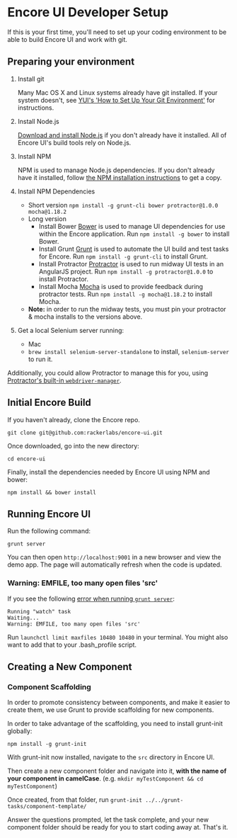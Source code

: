 # Encore UI Developer Setup

If this is your first time, you'll need to set up your coding environment to be able to build Encore UI and work with git.

## Preparing your environment

1. Install git

    Many Mac OS X and Linux systems already have git installed. If your system doesn't, see [YUI's 'How to Set Up Your Git Environment'](http://yuilibrary.com/yui/docs/tutorials/git/) for instructions.

2. Install Node.js

    [Download and install Node.js](http://howtonode.org/how-to-install-nodejs) if you don't already have it installed. All of Encore UI's build tools rely on Node.js.

3. Install NPM

    NPM is used to manage Node.js dependencies. If you don't already have it installed, follow [the NPM installation instructions](http://howtonode.org/introduction-to-npm) to get a copy.

4. Install NPM Dependencies
    * Short version
        `npm install -g grunt-cli bower protractor@1.0.0 mocha@1.18.2`
    * Long version
        * Install Bower
            [Bower](http://bower.io) is used to manage UI dependencies for use within the Encore application. Run `npm install -g bower` to install Bower.
        * Install Grunt
            [Grunt](http://gruntjs.com/) is used to automate the UI build and test tasks for Encore. Run `npm install -g grunt-cli` to install Grunt.
        * Install Protractor
            [Protractor](https://github.com/angular/protractor) is used to run midway UI tests in an AngularJS project. Run `npm install -g protractor@1.0.0` to install Protractor.
        * Install Mocha
            [Mocha](http://visionmedia.github.io/mocha/) is used to provide feedback during protractor tests. Run `npm install -g mocha@1.18.2` to install Mocha.
    * **Note:** in order to run the midway tests, you must pin your protractor & mocha installs to the versions above.

5. Get a local Selenium server running:
    * Mac
     - `brew install selenium-server-standalone` to install, `selenium-server` to run it.

Additionally, you could allow Protractor to manage this for you, using [Protractor's built-in `webdriver-manager`](https://github.com/angular/protractor/blob/master/docs/server-setup.md#standalone-selenium-server).

## Initial Encore Build

If you haven't already, clone the Encore repo.

`git clone git@github.com:rackerlabs/encore-ui.git`

Once downloaded, go into the new directory:

`cd encore-ui`

Finally, install the dependencies needed by Encore UI using NPM and bower:

`npm install && bower install`

## Running Encore UI

Run the following command:

`grunt server`

You can then open `http://localhost:9001` in a new browser and view the demo app. The page will automatically refresh when the code is updated.

### Warning: EMFILE, too many open files 'src'

If you see the following [error when running `grunt server`](https://github.com/gruntjs/grunt-contrib-copy/issues/21#issuecomment-46194402):

```
Running "watch" task
Waiting...
Warning: EMFILE, too many open files 'src'
```

Run `launchctl limit maxfiles 10480 10480` in your terminal. You might also want to add that to your .bash_profile script.


## Creating a New Component

### Component Scaffolding

In order to promote consistency between components, and make it easier to create them, we use Grunt to provide scaffolding for new components.

In order to take advantage of the scaffolding, you need to install grunt-init globally:

`npm install -g grunt-init`

With grunt-init now installed, navigate to the `src` directory in Encore UI.

Then create a new component folder and navigate into it, **with the name of your component in camelCase**. (e.g. `mkdir myTestComponent && cd myTestComponent`)

Once created, from that folder, run `grunt-init ../../grunt-tasks/component-template/`

Answer the questions prompted, let the task complete, and your new component folder should be ready for you to start coding away at. That's it.

